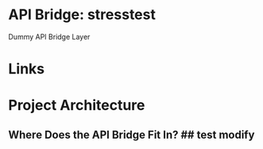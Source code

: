 API Bridge: stresstest
===============================
Dummy API Bridge Layer

# Links #


# Project Architecture #

## Where Does the API Bridge Fit In? ## test modify